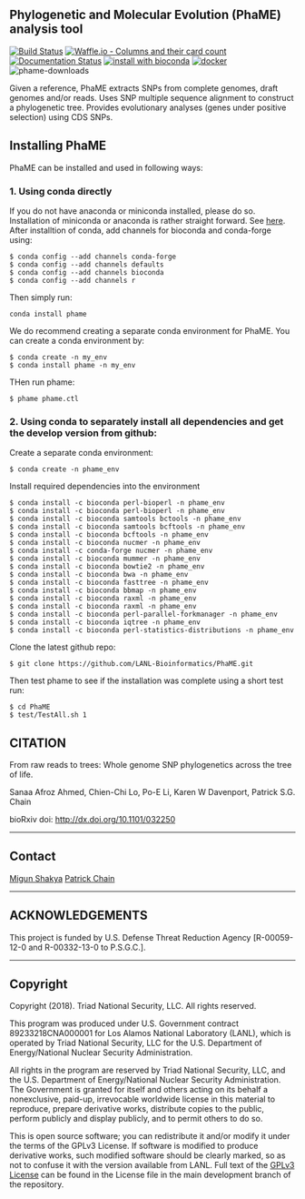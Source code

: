 ## Phylogenetic and Molecular Evolution (PhaME) analysis tool

[![Build Status](https://travis-ci.org/mshakya/PhaME.svg?branch=master)](https://travis-ci.org/mshakya/PhaME)
[![Waffle.io - Columns and their card count](https://badge.waffle.io/mshakya/PhaME-1.svg?columns=all)](https://waffle.io/mshakya/PhaME-1)
[![Documentation Status](https://readthedocs.org/projects/phame/badge/?version=latest)](https://phame.readthedocs.io/en/latest/?badge=latest)
[![install with bioconda](https://img.shields.io/badge/install%20with-bioconda-brightgreen.svg?style=flat-square)](http://bioconda.github.io/recipes/phame/README.html)
[![docker](https://quay.io/repository/biocontainers/phame/status)](https://quay.io/repository/biocontainers/phame)
![phame-downloads](https://anaconda.org/bioconda/phame/badges/downloads.svg)

Given a reference, PhaME extracts SNPs from complete genomes, draft genomes and/or reads. 
Uses SNP multiple sequence alignment to construct a phylogenetic tree. 
Provides evolutionary analyses (genes under positive selection) using CDS SNPs.


## Installing PhaME

PhaME can be installed and used in following ways:

### 1. Using conda directly

If you do not have anaconda or miniconda installed, please do so. Installation of miniconda or anaconda is rather straight forward. See [here](https://conda.io/miniconda.html). After installtion of conda, add channels for bioconda and conda-forge using:
  
    $ conda config --add channels conda-forge
    $ conda config --add channels defaults
    $ conda config --add channels bioconda
    $ conda config --add channels r

Then simply run:

    conda install phame

We do recommend creating a separate conda environment for PhaME. You can create a conda environment by:

    $ conda create -n my_env
    $ conda install phame -n my_env

THen run phame:

    $ phame phame.ctl


### 2. Using conda to separately install all dependencies and get the develop version from github:

Create a separate conda environment:

    $ conda create -n phame_env

Install required dependencies into the environment

    $ conda install -c bioconda perl-bioperl -n phame_env
    $ conda install -c bioconda perl-bioperl -n phame_env
    $ conda install -c bioconda samtools bctools -n phame_env
    $ conda install -c bioconda samtools bcftools -n phame_env
    $ conda install -c bioconda bcftools -n phame_env
    $ conda install -c bioconda nucmer -n phame_env
    $ conda install -c conda-forge nucmer -n phame_env
    $ conda install -c bioconda mummer -n phame_env
    $ conda install -c bioconda bowtie2 -n phame_env
    $ conda install -c bioconda bwa -n phame_env
    $ conda install -c bioconda fasttree -n phame_env
    $ conda install -c bioconda bbmap -n phame_env
    $ conda install -c bioconda raxml -n phame_env
    $ conda install -c bioconda raxml -n phame_env
    $ conda install -c bioconda perl-parallel-forkmanager -n phame_env
    $ conda install -c bioconda iqtree -n phame_env
    $ conda install -c bioconda perl-statistics-distributions -n phame_env


Clone the latest github repo:

    $ git clone https://github.com/LANL-Bioinformatics/PhaME.git


Then test phame to see if the installation was complete using a short test run:

    $ cd PhaME
    $ test/TestAll.sh 1


## CITATION

From raw reads to trees: Whole genome SNP phylogenetics across the tree of life.

Sanaa Afroz Ahmed, Chien-Chi Lo, Po-E Li, Karen W Davenport, Patrick S.G. Chain

bioRxiv doi: http://dx.doi.org/10.1101/032250

--------------------------------------------------------------
## Contact

[Migun Shakya](mailto:migun@lanl.gov)
[Patrick Chain](mailto:pchain@lanl.gov)

--------------------------------------------------------------
## ACKNOWLEDGEMENTS
This project is funded by U.S. Defense Threat Reduction Agency [R-00059-12-0 and R-00332-13-0 to P.S.G.C.].

--------------------------------------------------------------
## Copyright

Copyright (2018).  Triad National Security, LLC. All rights reserved.
 
This program was produced under U.S. Government contract 89233218CNA000001 for Los Alamos National 
Laboratory (LANL), which is operated by Triad National Security, LLC for the U.S. Department of Energy/National 
Nuclear Security Administration.
 
All rights in the program are reserved by Triad National Security, LLC, and the U.S. Department of Energy/National 
Nuclear Security Administration. The Government is granted for itself and others acting on its behalf a nonexclusive, 
paid-up, irrevocable worldwide license in this material to reproduce, prepare derivative works, distribute copies to 
the public, perform publicly and display publicly, and to permit others to do so.

This is open source software; you can redistribute it and/or modify it under the terms of the GPLv3 License. If software 
is modified to produce derivative works, such modified software should be clearly marked, so as not to confuse it with 
the version available from LANL. Full text of the [GPLv3 License](https://github.com/LANL-Bioinformatics/PhaME/blob/master/LICENSE) can be found in the License file in the main development 
branch of the repository.
